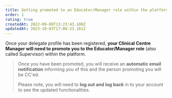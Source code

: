 ```yaml
---
title: Getting promoted to an Educator/Manager role within the platform
order: 1
rating: true
createdAt: 2022-09-08T13:23:43.100Z
updatedAt: 2023-10-03T17:08:23.181Z
---
```

Once your delegate profile has been registered, **your Clinical Centre Manager will need to promote you to the Educator/Manager role** (also called Supervisor) within the platform. 

> Once you have been promoted, you will receive an **automatic email notification** informing you of this and the person promoting you will be CC'ed. 
>
> Please note, you will need to **log out and log back** in to your account to see the updated functionalities.